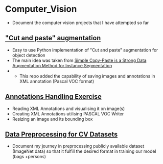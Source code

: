 # Computer_Vision
- Document the computer vision projects that I have attempted so far
## ["Cut and paste" augmentation]()
- Easy to use Python implementation of "Cut and paste" augmentation for object detection
- The main idea was taken from [Simple Copy-Paste is a Strong Data Augmentation Method for Instance Segmentation](https://arxiv.org/pdf/2012.07177v1.pdf)
- - This repo added the capability of saving images and annotations in XML annotation (Pascal VOC format)
## [Annotations Handling Exercise](https://github.com/chongjunn-tech/Computer_Vision/tree/main/Annotations_Handling_Exercise)
- Reading XML Annotations and visualising it on image(s)
- Creating XML Annotations utilising PASCAL VOC Writer
- Resizing an image and its bounding box
## [Data Preprocessing for CV Datasets](https://github.com/chongjunn-tech/Computer_Vision/tree/main/Data_Preprocessing_For_CV_Datasets/ImageNet)
- Document my journey in preprocessing publicly available dataset (ImageNet data) so that it fulfill the desired format in training our model (bags +persons)
